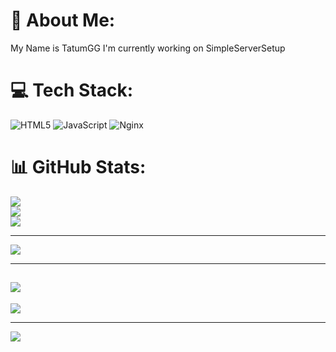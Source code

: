 # 💫 About Me:
My Name is TatumGG
I'm currently working on SimpleServerSetup

# 💻 Tech Stack:
![HTML5](https://img.shields.io/badge/html5-%23E34F26.svg?style=for-the-badge&logo=html5&logoColor=white) ![JavaScript](https://img.shields.io/badge/javascript-%23323330.svg?style=for-the-badge&logo=javascript&logoColor=%23F7DF1E) ![Nginx](https://img.shields.io/badge/nginx-%23009639.svg?style=for-the-badge&logo=nginx&logoColor=white)
# 📊 GitHub Stats:
![](https://github-readme-stats.vercel.app/api?username=TatumGG&theme=blueberry&hide_border=true&include_all_commits=true&count_private=true)<br/>
![](https://github-readme-streak-stats.herokuapp.com/?user=TatumGG&theme=blueberry&hide_border=true)<br/>
![](https://github-readme-stats.vercel.app/api/top-langs/?username=TatumGG&theme=blueberry&hide_border=true&include_all_commits=true&count_private=true&layout=compact)

---
![](https://github-profile-trophy.vercel.app/?username=TatumGG&theme=onestar&no-frame=true&no-bg=false&margin-w=4)

---
![](https://quotes-github-readme.vercel.app/api?type=horizontal&theme=dark)
---
![](https://github-contributor-stats.vercel.app/api?username=TatumGG&limit=5&theme=onestar&combine_all_yearly_contributions=true)

---
[![](https://visitcount.itsvg.in/api?id=TatumGG&icon=1&color=12)](https://visitcount.itsvg.in)

<!-- Proudly created with GPRM ( https://gprm.itsvg.in ) -->

